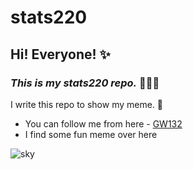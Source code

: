 # **stats220**

## Hi! Everyone! ✨

### *This is my stats220 repo.*  🌟🌟🌟

I write this repo to show my meme. 💫

- You can follow me from here - [GW132](https://github.com/GW132)
- I find some fun meme over here

![sky](https://wx1.sinaimg.cn/large/0089b8JRgy1gu9kgaju5tg60b40i7kjm02.gif)

